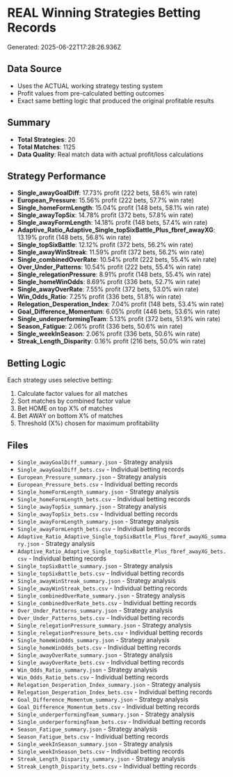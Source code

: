 # REAL Winning Strategies Betting Records

Generated: 2025-06-22T17:28:26.936Z

## Data Source
- Uses the ACTUAL working strategy testing system
- Profit values from pre-calculated betting outcomes
- Exact same betting logic that produced the original profitable results

## Summary
- **Total Strategies**: 20
- **Total Matches**: 1125
- **Data Quality**: Real match data with actual profit/loss calculations

## Strategy Performance
- **Single_awayGoalDiff**: 17.73% profit (222 bets, 58.6% win rate)
- **European_Pressure**: 15.56% profit (222 bets, 57.7% win rate)
- **Single_homeFormLength**: 15.04% profit (148 bets, 58.1% win rate)
- **Single_awayTopSix**: 14.78% profit (372 bets, 57.8% win rate)
- **Single_awayFormLength**: 14.18% profit (148 bets, 57.4% win rate)
- **Adaptive_Ratio_Adaptive_Single_topSixBattle_Plus_fbref_awayXG**: 13.19% profit (148 bets, 56.8% win rate)
- **Single_topSixBattle**: 12.12% profit (372 bets, 56.2% win rate)
- **Single_awayWinStreak**: 11.59% profit (372 bets, 56.2% win rate)
- **Single_combinedOverRate**: 10.54% profit (222 bets, 55.4% win rate)
- **Over_Under_Patterns**: 10.54% profit (222 bets, 55.4% win rate)
- **Single_relegationPressure**: 8.91% profit (148 bets, 55.4% win rate)
- **Single_homeWinOdds**: 8.69% profit (336 bets, 52.7% win rate)
- **Single_awayOverRate**: 7.55% profit (372 bets, 53.0% win rate)
- **Win_Odds_Ratio**: 7.25% profit (336 bets, 51.8% win rate)
- **Relegation_Desperation_Index**: 7.04% profit (148 bets, 53.4% win rate)
- **Goal_Difference_Momentum**: 6.05% profit (446 bets, 53.6% win rate)
- **Single_underperformingTeam**: 5.13% profit (372 bets, 51.9% win rate)
- **Season_Fatigue**: 2.06% profit (336 bets, 50.6% win rate)
- **Single_weekInSeason**: 2.06% profit (336 bets, 50.6% win rate)
- **Streak_Length_Disparity**: 0.16% profit (216 bets, 50.0% win rate)

## Betting Logic
Each strategy uses selective betting:
1. Calculate factor values for all matches
2. Sort matches by combined factor value
3. Bet HOME on top X% of matches
4. Bet AWAY on bottom X% of matches  
5. Threshold (X%) chosen for maximum profitability

## Files
- `Single_awayGoalDiff_summary.json` - Strategy analysis
- `Single_awayGoalDiff_bets.csv` - Individual betting records
- `European_Pressure_summary.json` - Strategy analysis
- `European_Pressure_bets.csv` - Individual betting records
- `Single_homeFormLength_summary.json` - Strategy analysis
- `Single_homeFormLength_bets.csv` - Individual betting records
- `Single_awayTopSix_summary.json` - Strategy analysis
- `Single_awayTopSix_bets.csv` - Individual betting records
- `Single_awayFormLength_summary.json` - Strategy analysis
- `Single_awayFormLength_bets.csv` - Individual betting records
- `Adaptive_Ratio_Adaptive_Single_topSixBattle_Plus_fbref_awayXG_summary.json` - Strategy analysis
- `Adaptive_Ratio_Adaptive_Single_topSixBattle_Plus_fbref_awayXG_bets.csv` - Individual betting records
- `Single_topSixBattle_summary.json` - Strategy analysis
- `Single_topSixBattle_bets.csv` - Individual betting records
- `Single_awayWinStreak_summary.json` - Strategy analysis
- `Single_awayWinStreak_bets.csv` - Individual betting records
- `Single_combinedOverRate_summary.json` - Strategy analysis
- `Single_combinedOverRate_bets.csv` - Individual betting records
- `Over_Under_Patterns_summary.json` - Strategy analysis
- `Over_Under_Patterns_bets.csv` - Individual betting records
- `Single_relegationPressure_summary.json` - Strategy analysis
- `Single_relegationPressure_bets.csv` - Individual betting records
- `Single_homeWinOdds_summary.json` - Strategy analysis
- `Single_homeWinOdds_bets.csv` - Individual betting records
- `Single_awayOverRate_summary.json` - Strategy analysis
- `Single_awayOverRate_bets.csv` - Individual betting records
- `Win_Odds_Ratio_summary.json` - Strategy analysis
- `Win_Odds_Ratio_bets.csv` - Individual betting records
- `Relegation_Desperation_Index_summary.json` - Strategy analysis
- `Relegation_Desperation_Index_bets.csv` - Individual betting records
- `Goal_Difference_Momentum_summary.json` - Strategy analysis
- `Goal_Difference_Momentum_bets.csv` - Individual betting records
- `Single_underperformingTeam_summary.json` - Strategy analysis
- `Single_underperformingTeam_bets.csv` - Individual betting records
- `Season_Fatigue_summary.json` - Strategy analysis
- `Season_Fatigue_bets.csv` - Individual betting records
- `Single_weekInSeason_summary.json` - Strategy analysis
- `Single_weekInSeason_bets.csv` - Individual betting records
- `Streak_Length_Disparity_summary.json` - Strategy analysis
- `Streak_Length_Disparity_bets.csv` - Individual betting records
